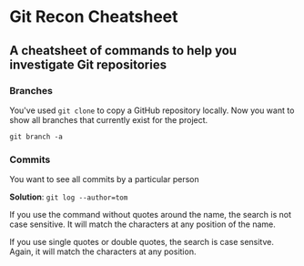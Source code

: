 # Git Recon Cheatsheet
## A cheatsheet of commands to help you investigate Git repositories

### Branches 

You've used `git clone` to copy a GitHub repository locally. Now you want to show all branches that currently exist for the project.

`git branch -a`


### Commits

You want to see all commits by a particular person

**Solution**: `git log --author=tom`

If you use the command without quotes around the name, the search is not case sensitive. It will match the characters at any position of the name.

If you use single quotes or double quotes, the search is case sensitve. Again, it will match the characters at any position.